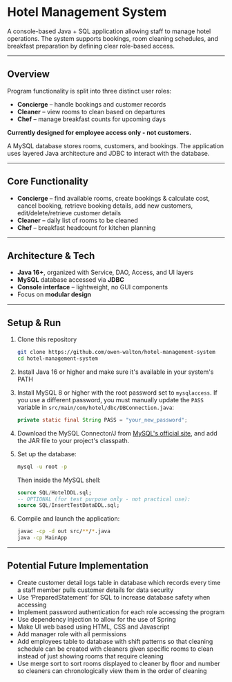 # Hotel Management System

A console-based Java + SQL application allowing staff to manage hotel operations. The system supports bookings, room cleaning schedules, and breakfast preparation by defining clear role-based access.

---

## Overview

Program functionality is split into three distinct user roles:

- **Concierge** – handle bookings and customer records  
- **Cleaner** – view rooms to clean based on departures  
- **Chef** – manage breakfast counts for upcoming days

**Currently designed for employee access only - not customers.**

A MySQL database stores rooms, customers, and bookings. The application uses layered Java architecture and JDBC to interact with the database.

---

## Core Functionality

- **Concierge** – find available rooms, create bookings & calculate cost, cancel booking, retrieve booking details, add new customers, edit/delete/retrieve customer details  
- **Cleaner** – daily list of rooms to be cleaned  
- **Chef** – breakfast headcount for kitchen planning  

---

## Architecture & Tech

- **Java 16+**, organized with Service, DAO, Access, and UI layers  
- **MySQL** database accessed via **JDBC**  
- **Console interface** – lightweight, no GUI components  
- Focus on **modular design**

---

## Setup & Run

1. Clone this repository
   ```bash
   git clone https://github.com/owen-walton/hotel-management-system
   cd hotel-management-system
   ```
2. Install Java 16 or higher and make sure it's available in your system's PATH

3. Install MySQL 8 or higher with the root password set to `mysqlaccess`.
   If you use a different password, you must manually update the `PASS` variable in `src/main/com/hotel/dbc/DBConnection.java`:  
   ```java
   private static final String PASS = "your_new_password";
   ```

4. Download the MySQL Connector/J from [MySQL's official site](https://dev.mysql.com/downloads/connector/j/), and add the JAR file to your project's classpath.

5. Set up the database:
   ```bash
   mysql -u root -p
   ```
   Then inside the MySQL shell:  
   ```sql
   source SQL/HotelDDL.sql;
   -- OPTIONAL (for test purpose only - not practical use):
   source SQL/InsertTestDataDDL.sql;
   ```

6. Compile and launch the application:  
   ```bash
   javac -cp -d out src/**/*.java
   java -cp MainApp
   ```

---

## Potential Future Implementation

- Create customer detail logs table in database which records every time a staff member pulls customer details for data security
- Use ‘PreparedStatement’ for SQL to increase database safety when accessing
- Implement password authentication for each role accessing the program
- Use dependency injection to allow for the use of Spring
- Make UI web based using HTML, CSS and Javascript
- Add manager role with all permissions
- Add employees table to database with shift patterns so that cleaning schedule can be created with cleaners given specific rooms to clean instead of just showing rooms that require cleaning
- Use merge sort to sort rooms displayed to cleaner by floor and number so cleaners can chronologically view them in the order of cleaning
